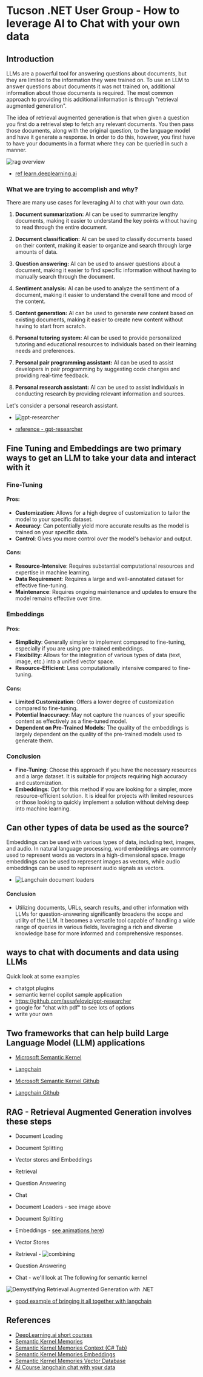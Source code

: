 # Tucson .NET User Group - How to leverage AI to Chat with your own data

## Introduction

LLMs are a powerful tool for answering questions about documents, but they are limited to the information they were trained on. To use an LLM to answer questions about documents it was not trained on, additional information about those documents is required. The most common approach to providing this additional information is through "retrieval augmented generation".

The idea of retrieval augmented generation is that when given a question you first do a retrieval step to fetch any relevant documents. You then pass those documents, along with the original question, to the language model and have it generate a response. In order to do this, however, you first have to have your documents in a format where they can be queried in such a manner.

![rag overview](./images/rag-overview.jpg)

- [ref learn.deeplearning.ai](https://learn.deeplearning.ai/langchain-chat-with-your-data)

### What we are trying to accomplish and why?

There are many use cases for leveraging AI to chat with your own data.

1. **Document summarization:** AI can be used to summarize lengthy documents, making it easier to understand the key points without having to read through the entire document.

2. **Document classification:** AI can be used to classify documents based on their content, making it easier to organize and search through large amounts of data.

3. **Question answering:** AI can be used to answer questions about a document, making it easier to find specific information without having to manually search through the document.

4. **Sentiment analysis:** AI can be used to analyze the sentiment of a document, making it easier to understand the overall tone and mood of the content.

5. **Content generation:** AI can be used to generate new content based on existing documents, making it easier to create new content without having to start from scratch.

6. **Personal tutoring system:** AI can be used to provide personalized tutoring and educational resources to individuals based on their learning needs and preferences.

7. **Personal pair programming assistant:** AI can be used to assist developers in pair programming by suggesting code changes and providing real-time feedback.

8. **Personal research assistant:** AI can be used to assist individuals in conducting research by providing relevant information and sources.

Let's consider a personal research assistant.

- ![gpt-researcher](https://camo.githubusercontent.com/dff812e5382241defc38354361f86394bc6f57811d9494d6e1f4f3fa6fbdc576/68747470733a2f2f636f7772697465722d696d616765732e73332e616d617a6f6e6177732e636f6d2f617263682e706e67)

- [reference - gpt-researcher](https://github.com/assafelovic/gpt-researcher)


## Fine Tuning and Embeddings are two primary ways to get an LLM to take your data and interact with it

### Fine-Tuning

#### Pros:
- **Customization**: Allows for a high degree of customization to tailor the model to your specific dataset.
- **Accuracy**: Can potentially yield more accurate results as the model is trained on your specific data.
- **Control**: Gives you more control over the model's behavior and output.

#### Cons:
- **Resource-Intensive**: Requires substantial computational resources and expertise in machine learning.
- **Data Requirement**: Requires a large and well-annotated dataset for effective fine-tuning.
- **Maintenance**: Requires ongoing maintenance and updates to ensure the model remains effective over time.

### Embeddings

#### Pros:
- **Simplicity**: Generally simpler to implement compared to fine-tuning, especially if you are using pre-trained embeddings.
- **Flexibility**: Allows for the integration of various types of data (text, image, etc.) into a unified vector space.
- **Resource-Efficient**: Less computationally intensive compared to fine-tuning.

#### Cons:
- **Limited Customization**: Offers a lower degree of customization compared to fine-tuning.
- **Potential Inaccuracy**: May not capture the nuances of your specific content as effectively as a fine-tuned model.
- **Dependent on Pre-Trained Models**: The quality of the embeddings is largely dependent on the quality of the pre-trained models used to generate them.

### Conclusion

- **Fine-Tuning**: Choose this approach if you have the necessary resources and a large dataset. It is suitable for projects requiring high accuracy and customization.
- **Embeddings**: Opt for this method if you are looking for a simpler, more resource-efficient solution. It is ideal for projects with limited resources or those looking to quickly implement a solution without delving deep into machine learning.



## Can other types of data be used as the source?

Embeddings can be used with various types of data, including text, images, and audio. In natural language processing, word embeddings are commonly used to represent words as vectors in a high-dimensional space. Image embeddings can be used to represent images as vectors, while audio embeddings can be used to represent audio signals as vectors.

<!-- -![many data sources](https://python.langchain.com/assets/images/summarization_use_case_1-cdb1b94b53af261bd997a9934a8c3703.png) -->

- ![Langchain document loaders](document-loaders.png)

#### **Conclusion**
- Utilizing documents, URLs, search results, and other information with LLMs for question-answering significantly broadens the scope and utility of the LLM. It becomes a versatile tool capable of handling a wide range of queries in various fields, leveraging a rich and diverse knowledge base for more informed and comprehensive responses.


## ways to chat with documents and data using LLMs

Quick look at some examples

- chatgpt plugins
- semantic kernel copilot sample application
- https://github.com/assafelovic/gpt-researcher
- google for "chat with pdf" to see lots of options
- write your own

## Two frameworks that can help build Large Language Model (LLM) applications

- [Microsoft Semantic Kernel](https://learn.microsoft.com/en-us/semantic-kernel/overview/)
- [Langchain](https://www.langchain.com/)

- [Microsoft Semantic Kernel Github](https://github.com/microsoft/semantic-kernel)
- [Langchain Github](https://github.com/langchain-ai/langchain)


## RAG - Retrieval Augmented Generation involves these steps

- Document Loading
- Document Splitting
- Vector stores and Embeddings
- Retrieval
- Question Answering
- Chat

- Document Loaders - see image above
- Document Splitting
- Embeddings - [see animations here](https://openai.com/blog/introducing-text-and-code-embeddings))
- Vector Stores
- Retrieval -  ![combining](./images/test1.png)
- Question Answering
- Chat - we'll look at The following for semantic kernel 

![Demystifying Retrieval Augmented Generation with .NET](https://devblogs.microsoft.com/dotnet/demystifying-retrieval-augmented-generation-with-dotnet)


- [good example of bringing it all together with langchain](https://learn.deeplearning.ai/langchain-chat-with-your-data/lesson/7/chat)

## References

- [DeepLearning.ai short courses](https://www.deeplearning.ai/short-courses/)
- [Semantic Kernel Memories](https://learn.microsoft.com/en-us/semantic-kernel/memories/)
- [Semantic Kernel Memories Context (C# Tab)](https://learn.microsoft.com/en-us/semantic-kernel/memories/context?tabs=Csharp)
- [Semantic Kernel Memories Embeddings](https://learn.microsoft.com/en-us/semantic-kernel/memories/embeddings)
- [Semantic Kernel Memories Vector Database](https://learn.microsoft.com/en-us/semantic-kernel/memories/vector-db)
- [AI Course langchain chat with your data](https://learn.deeplearning.ai/langchain-chat-with-your-data)
